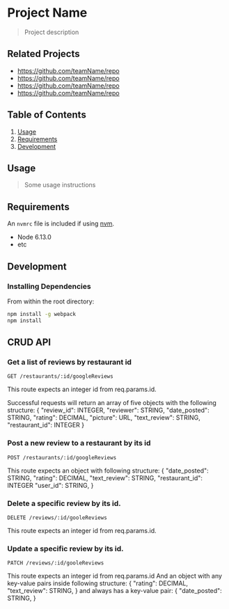 # Project Name

> Project description

## Related Projects

  - https://github.com/teamName/repo
  - https://github.com/teamName/repo
  - https://github.com/teamName/repo
  - https://github.com/teamName/repo

## Table of Contents

1. [Usage](#Usage)
1. [Requirements](#requirements)
1. [Development](#development)

## Usage

> Some usage instructions

## Requirements

An `nvmrc` file is included if using [nvm](https://github.com/creationix/nvm).

- Node 6.13.0
- etc

## Development

### Installing Dependencies

From within the root directory:

```sh
npm install -g webpack
npm install
```
## CRUD API

### Get a list of reviews by restaurant id
```
GET /restaurants/:id/googleReviews
```
This route expects an integer id from req.params.id.

Successful requests will return an array of five objects with the following structure:
{
  "review_id": INTEGER,
  "reviewer": STRING,
  "date_posted": STRING,
  "rating": DECIMAL,
  "picture": URL,
  "text_review": STRING,
  "restaurant_id": INTEGER
}

### Post a new review to a restaurant by its id
```
POST /restaurants/:id/googleReviews
```
This route expects an object with following structure: 
{
  "date_posted": STRING,
  "rating": DECIMAL,
  "text_review": STRING,
  "restaurant_id": INTEGER
  "user_id": STRING,
}
### Delete a specific review by its id.
```
DELETE /reviews/:id/gooleReviews
```
This route expects an integer id from req.params.id.
### Update a specific review by its id.
```
PATCH /reviews/:id/gooleReviews
```
This route expects an integer id from req.params.id
And an object with any key-value pairs inside following structure:
{
  "rating": DECIMAL,
  "text_review": STRING,
}
and always has a key-value pair: {
  "date_posted": STRING,
}
